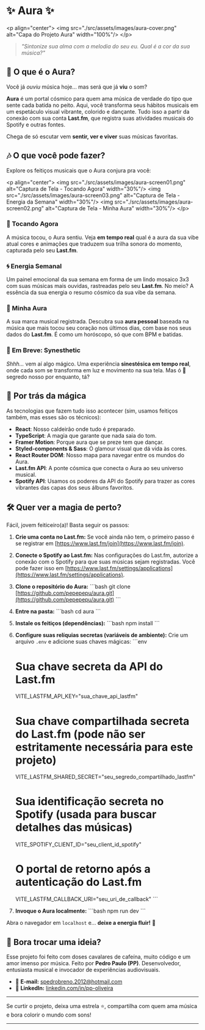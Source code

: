 # ✨ Aura ✨

\<p align="center"\>
\<img src="./src/assets/images/aura-cover.png" alt="Capa do Projeto Aura" width="100%"/\>
\</p\>

> _"Sintonize sua alma com a melodia do seu eu. Qual é a cor da sua música?"_

## 🔮 O que é o Aura?

Você já _ouviu_ música hoje... mas será que já **viu** o som?

**Aura** é um portal cósmico para quem ama música de verdade do tipo que sente cada batida no peito. Aqui, você transforma seus hábitos musicais em um espetáculo visual vibrante, colorido e dançante. Tudo isso a partir da conexão com sua conta **Last.fm**, que registra suas atividades musicais do Spotify e outras fontes.

Chega de só escutar vem **sentir, ver e viver** suas músicas favoritas.

## 🎶 O que você pode fazer?

Explore os feitiços musicais que o Aura conjura pra você:

\<p align="center"\>
\<img src="./src/assets/images/aura-screen01.png" alt="Captura de Tela - Tocando Agora" width="30%"/\>
\<img src="./src/assets/images/aura-screen03.png" alt="Captura de Tela - Energia da Semana" width="30%"/\>
\<img src="./src/assets/images/aura-screen02.png" alt="Captura de Tela - Minha Aura" width="30%"/\>
\</p\>

### 🌈 Tocando Agora

A música tocou, o Aura sentiu. Veja **em tempo real** qual é a aura da sua vibe atual cores e animações que traduzem sua trilha sonora do momento, capturada pelo seu **Last.fm**.

### 🌀 Energia Semanal

Um painel emocional da sua semana em forma de um lindo mosaico 3x3 com suas músicas mais ouvidas, rastreadas pelo seu **Last.fm**. No meio? A essência da sua energia o resumo cósmico da sua vibe da semana.

### 💖 Minha Aura

A sua marca musical registrada. Descubra sua **aura pessoal** baseada na música que mais tocou seu coração nos últimos dias, com base nos seus dados do **Last.fm**. É como um horóscopo, só que com BPM e batidas.

### 🤫 Em Breve: Synesthetic

_Shhh..._ vem aí algo mágico. Uma experiência **sinestésica em tempo real**, onde cada som se transforma em luz e movimento na sua tela. Mas ó 🤫 segredo nosso por enquanto, tá?

## 🚀 Por trás da mágica

As tecnologias que fazem tudo isso acontecer (sim, usamos feitiços também, mas esses são os técnicos):

- **React**: Nosso caldeirão onde tudo é preparado.
- **TypeScript**: A magia que garante que nada saia do tom.
- **Framer Motion**: Porque aura que se preze tem que dançar.
- **Styled-components & Sass**: O glamour visual que dá vida às cores.
- **React Router DOM**: Nosso mapa para navegar entre os mundos do Aura.
- **Last.fm API**: A ponte cósmica que conecta o Aura ao seu universo musical.
- **Spotify API**: Usamos os poderes da API do Spotify para trazer as cores vibrantes das capas dos seus álbuns favoritos.

## 🛠️ Quer ver a magia de perto?

Fácil, jovem feiticeiro(a)\! Basta seguir os passos:

1.  **Crie uma conta no Last.fm:** Se você ainda não tem, o primeiro passo é se registrar em [https://www.last.fm/join](https://www.last.fm/join).

2.  **Conecte o Spotify ao Last.fm:** Nas configurações do Last.fm, autorize a conexão com o Spotify para que suas músicas sejam registradas. Você pode fazer isso em [https://www.last.fm/settings/applications](https://www.last.fm/settings/applications).

3.  **Clone o repositório do Aura:**
    \`\`\`bash
    git clone [https://github.com/pepepepu/aura.git](https://github.com/pepepepu/aura.git)
    \`\`\`

4.  **Entre na pasta:**
    \`\`\`bash
    cd aura
    \`\`\`

5.  **Instale os feitiços (dependências):**
    \`\`\`bash
    npm install
    \`\`\`

6.  **Configure suas relíquias secretas (variáveis de ambiente):**
    Crie um arquivo `.env` e adicione suas chaves mágicas:
    \`\`\`env

    # Sua chave secreta da API do Last.fm

    VITE_LASTFM_API_KEY="sua_chave_api_lastfm"

    # Sua chave compartilhada secreta do Last.fm (pode não ser estritamente necessária para este projeto)

    VITE_LASTFM_SHARED_SECRET="seu_segredo_compartilhado_lastfm"

    # Sua identificação secreta no Spotify (usada para buscar detalhes das músicas)

    VITE_SPOTIFY_CLIENT_ID="seu_client_id_spotify"

    # O portal de retorno após a autenticação do Last.fm

    VITE_LASTFM_CALLBACK_URI="seu_uri_de_callback"
    \`\`\`

7.  **Invoque o Aura localmente:**
    \`\`\`bash
    npm run dev
    \`\`\`

Abra o navegador em `localhost` e... **deixe a energia fluir\!** 🌠

## 💌 Bora trocar uma ideia?

Esse projeto foi feito com doses cavalares de cafeína, muito código e um amor imenso por música.
Feito por **Pedro Paulo (PP)**. Desenvolvedor, entusiasta musical e invocador de experiências audiovisuais.

- 📧 **E-mail:** [spedrobreno.2012@hotmail.com](mailto:spedrobreno.2012@hotmail.com)
- 💼 **LinkedIn:** [linkedin.com/in/pp-oliveira](https://www.linkedin.com/in/pp-oliveira/)

---

Se curtir o projeto, deixa uma estrela ⭐, compartilha com quem ama música e bora colorir o mundo com sons\!

---
